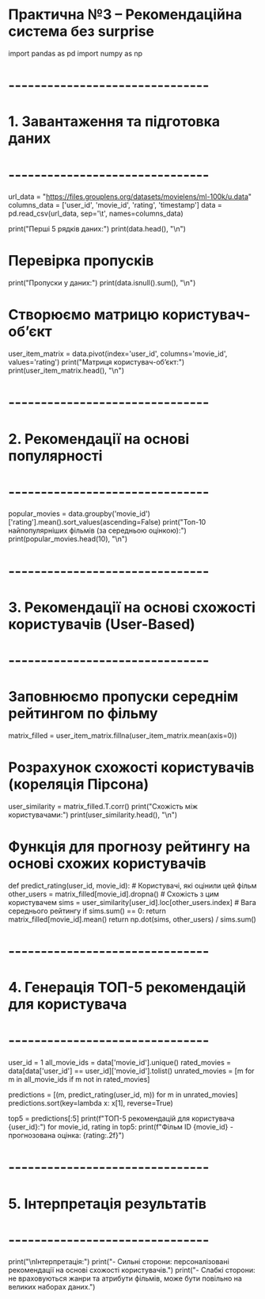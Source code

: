 # Практична №3 – Рекомендаційна система без surprise

import pandas as pd
import numpy as np

# -------------------------------
# 1. Завантаження та підготовка даних
# -------------------------------

url_data = "https://files.grouplens.org/datasets/movielens/ml-100k/u.data"
columns_data = ['user_id', 'movie_id', 'rating', 'timestamp']
data = pd.read_csv(url_data, sep='\t', names=columns_data)

print("Перші 5 рядків даних:")
print(data.head(), "\n")

# Перевірка пропусків
print("Пропуски у даних:")
print(data.isnull().sum(), "\n")

# Створюємо матрицю користувач-об’єкт
user_item_matrix = data.pivot(index='user_id', columns='movie_id', values='rating')
print("Матриця користувач-об’єкт:")
print(user_item_matrix.head(), "\n")

# -------------------------------
# 2. Рекомендації на основі популярності
# -------------------------------
popular_movies = data.groupby('movie_id')['rating'].mean().sort_values(ascending=False)
print("Топ-10 найпопулярніших фільмів (за середньою оцінкою):")
print(popular_movies.head(10), "\n")

# -------------------------------
# 3. Рекомендації на основі схожості користувачів (User-Based)
# -------------------------------

# Заповнюємо пропуски середнім рейтингом по фільму
matrix_filled = user_item_matrix.fillna(user_item_matrix.mean(axis=0))

# Розрахунок схожості користувачів (кореляція Пірсона)
user_similarity = matrix_filled.T.corr()
print("Схожість між користувачами:")
print(user_similarity.head(), "\n")

# Функція для прогнозу рейтингу на основі схожих користувачів
def predict_rating(user_id, movie_id):
    # Користувачі, які оцінили цей фільм
    other_users = matrix_filled[movie_id].dropna()
    # Схожість з цим користувачем
    sims = user_similarity[user_id].loc[other_users.index]
    # Вага середнього рейтингу
    if sims.sum() == 0:
        return matrix_filled[movie_id].mean()
    return np.dot(sims, other_users) / sims.sum()

# -------------------------------
# 4. Генерація ТОП-5 рекомендацій для користувача
# -------------------------------
user_id = 1
all_movie_ids = data['movie_id'].unique()
rated_movies = data[data['user_id'] == user_id]['movie_id'].tolist()
unrated_movies = [m for m in all_movie_ids if m not in rated_movies]

predictions = [(m, predict_rating(user_id, m)) for m in unrated_movies]
predictions.sort(key=lambda x: x[1], reverse=True)

top5 = predictions[:5]
print(f"ТОП-5 рекомендацій для користувача {user_id}:")
for movie_id, rating in top5:
    print(f"Фільм ID {movie_id} - прогнозована оцінка: {rating:.2f}")

# -------------------------------
# 5. Інтерпретація результатів
# -------------------------------
print("\nІнтерпретація:")
print("- Сильні сторони: персоналізовані рекомендації на основі схожості користувачів.")
print("- Слабкі сторони: не враховуються жанри та атрибути фільмів, може бути повільно на великих наборах даних.")

